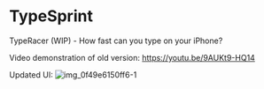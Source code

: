 # TypeSprint

TypeRacer (WIP) - How fast can you type on your iPhone?

Video demonstration of old version:
https://youtu.be/9AUKt9-HQ14

Updated UI: ![img_0f49e6150ff6-1](https://user-images.githubusercontent.com/22837318/52635470-3d67e000-2eca-11e9-888c-74e3873c2d30.jpeg)
